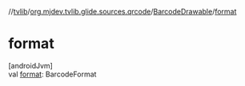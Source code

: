 //[tvlib](../../../index.md)/[org.mjdev.tvlib.glide.sources.qrcode](../index.md)/[BarcodeDrawable](index.md)/[format](format.md)

# format

[androidJvm]\
val [format](format.md): BarcodeFormat
